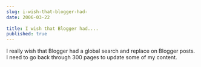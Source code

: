 ```yaml
---
slug: i-wish-that-blogger-had-
date: 2006-03-22
 
title: I wish that Blogger had....
published: true
---
```

I really wish that Blogger had a global search and replace on Blogger posts.  I need to go back through 300 pages to update some of my content.<p />

